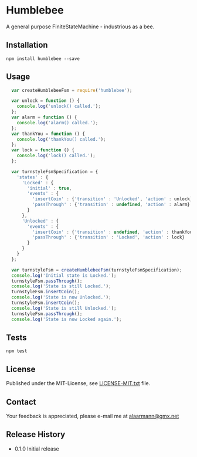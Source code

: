 Humblebee
=========

A general purpose FiniteStateMachine - industrious as a bee.

## Installation

  `npm install humblebee --save`

## Usage

```javascript
  var createHumblebeeFsm = require('humblebee');

  var unlock = function () {
    console.log('unlock() called.');
  };
  var alarm = function () {
    console.log('alarm() called.');
  };
  var thankYou = function () {
    console.log('thankYou() called.');
  };
  var lock = function () {
    console.log('lock() called.');
  };

  var turnstyleFsmSpecification = {
    'states' : {
      'Locked' : {
        'initial' : true,
        'events' : {
          'insertCoin' : {'transition' : 'Unlocked', 'action' : unlock},
          'passThrough' : {'transition' : undefined, 'action' : alarm}
        }
      },
      'Unlocked' : {
        'events' : {
          'insertCoin' : {'transition' : undefined, 'action' : thankYou},
          'passThrough' : {'transition' : 'Locked', 'action' : lock}
        }
      }
    }
  };

  var turnstyleFsm = createHumblebeeFsm(turnstyleFsmSpecification);
  console.log('Initial state is Locked.');
  turnstyleFsm.passThrough();
  console.log('State is still Locked.');
  turnstyleFsm.insertCoin();
  console.log('State is now Unlocked.');
  turnstyleFsm.insertCoin();
  console.log('State is still Unlocked.');
  turnstyleFsm.passThrough();
  console.log('State is now Locked again.');
```

## Tests

  `npm test`


## License

Published under the MIT-License, see [LICENSE-MIT.txt](https://github.com/alaarmann/humblebee/blob/master/LICENSE-MIT.txt) file.


## Contact

Your feedback is appreciated, please e-mail me at [alaarmann@gmx.net](mailto:alaarmann@gmx.net)

## Release History

* 0.1.0 Initial release
